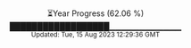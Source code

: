 <p align="center">
⏳Year Progress (62.06 %) <br>
██████████████████▁▁▁▁▁▁▁▁▁▁▁▁ <br>
<sub>Updated: Tue, 15 Aug 2023 12:29:36 GMT</sub>
</p>

